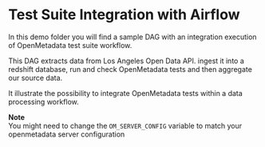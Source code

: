 # Test Suite Integration with Airflow
In this demo folder you will find a sample DAG with an integration execution of OpenMetadata test suite workflow.

This DAG extracts data from Los Angeles Open Data API. ingest it into a redshift database, run and check OpenMetadata tests and then aggregate our source data.

It illustrate the possibility to integrate OpenMetadata tests within a data processing workflow.

**Note**  
You might need to change the `OM_SERVER_CONFIG` variable to match your openmetadata server configuration